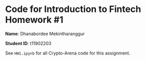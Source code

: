 # Code for Introduction to Fintech Homework #1

**Name**: Dhanabordee Mekintharanggur

**Student ID**: t11902203

See `HW1.ipynb` for all Crypto-Arena code for this assignment.
